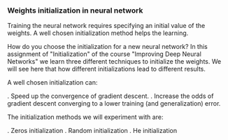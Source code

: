### Weights initialization in neural network

Training the neural network requires specifying an initial value of the weights. A well chosen initialization method helps the learning.

How do you choose the initialization for a new neural network? In this assignment of "Initialization" of the course "Improving Deep Neural Networks" we learn three different techniques to initialize the weights. We will see here that how different initializations lead to different results.

A well chosen initialization can:

. Speed up the convergence of gradient descent.
. Increase the odds of gradient descent converging to a lower training (and generalization) error.

The initialization methods we will experiment with are:

. Zeros initialization
. Random initialization
. He initialization
